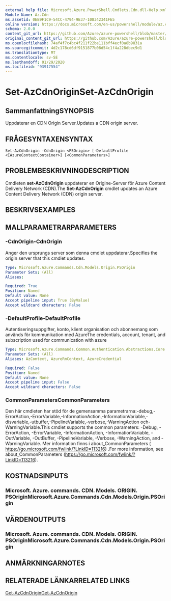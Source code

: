 ```yaml
---
external help file: Microsoft.Azure.PowerShell.Cmdlets.Cdn.dll-Help.xml
Module Name: Az.Cdn
ms.assetid: 0EB9F1C9-54CC-4794-9E37-108342341FE5
online version: https://docs.microsoft.com/en-us/powershell/module/az.cdn/set-azcdnorigin
schema: 2.0.0
content_git_url: https://github.com/Azure/azure-powershell/blob/master/src/Cdn/Cdn/help/Set-AzCdnOrigin.md
original_content_git_url: https://github.com/Azure/azure-powershell/blob/master/src/Cdn/Cdn/help/Set-AzCdnOrigin.md
ms.openlocfilehash: 74af4f7c4bc4f211f22be111bff4ecf0a8b9831a
ms.sourcegitcommit: 4d2c178cd6df9151877b08d54c1f4a228dbec9d1
ms.translationtype: MT
ms.contentlocale: sv-SE
ms.lasthandoff: 01/29/2020
ms.locfileid: "93917554"
---
```

# <span data-ttu-id="8c420-101">Set-AzCdnOrigin</span><span class="sxs-lookup"><span data-stu-id="8c420-101">Set-AzCdnOrigin</span></span>

## <span data-ttu-id="8c420-102">Sammanfattning</span><span class="sxs-lookup"><span data-stu-id="8c420-102">SYNOPSIS</span></span>
<span data-ttu-id="8c420-103">Uppdaterar en CDN Origin Server.</span><span class="sxs-lookup"><span data-stu-id="8c420-103">Updates a CDN origin server.</span></span>

## <span data-ttu-id="8c420-104">FRÅGESYNTAXEN</span><span class="sxs-lookup"><span data-stu-id="8c420-104">SYNTAX</span></span>

```
Set-AzCdnOrigin -CdnOrigin <PSOrigin> [-DefaultProfile <IAzureContextContainer>] [<CommonParameters>]
```

## <span data-ttu-id="8c420-105">PROBLEMBESKRIVNING</span><span class="sxs-lookup"><span data-stu-id="8c420-105">DESCRIPTION</span></span>
<span data-ttu-id="8c420-106">Cmdleten **set-AzCdnOrigin** uppdaterar en Origine-Server för Azure Content Delivery Network (CDN).</span><span class="sxs-lookup"><span data-stu-id="8c420-106">The **Set-AzCdnOrigin** cmdlet updates an Azure Content Delivery Network (CDN) origin server.</span></span>

## <span data-ttu-id="8c420-107">BESKRIVS</span><span class="sxs-lookup"><span data-stu-id="8c420-107">EXAMPLES</span></span>

## <span data-ttu-id="8c420-108">MALLPARAMETRAR</span><span class="sxs-lookup"><span data-stu-id="8c420-108">PARAMETERS</span></span>

### <span data-ttu-id="8c420-109">-CdnOrigin</span><span class="sxs-lookup"><span data-stu-id="8c420-109">-CdnOrigin</span></span>
<span data-ttu-id="8c420-110">Anger den ursprungs server som denna cmdlet uppdaterar.</span><span class="sxs-lookup"><span data-stu-id="8c420-110">Specifies the origin server that this cmdlet updates.</span></span>

```yaml
Type: Microsoft.Azure.Commands.Cdn.Models.Origin.PSOrigin
Parameter Sets: (All)
Aliases:

Required: True
Position: Named
Default value: None
Accept pipeline input: True (ByValue)
Accept wildcard characters: False
```

### <span data-ttu-id="8c420-111">-DefaultProfile</span><span class="sxs-lookup"><span data-stu-id="8c420-111">-DefaultProfile</span></span>
<span data-ttu-id="8c420-112">Autentiseringsuppgifter, konto, klient organisation och abonnemang som används för kommunikation med Azure</span><span class="sxs-lookup"><span data-stu-id="8c420-112">The credentials, account, tenant, and subscription used for communication with azure</span></span>

```yaml
Type: Microsoft.Azure.Commands.Common.Authentication.Abstractions.Core.IAzureContextContainer
Parameter Sets: (All)
Aliases: AzContext, AzureRmContext, AzureCredential

Required: False
Position: Named
Default value: None
Accept pipeline input: False
Accept wildcard characters: False
```

### <span data-ttu-id="8c420-113">CommonParameters</span><span class="sxs-lookup"><span data-stu-id="8c420-113">CommonParameters</span></span>
<span data-ttu-id="8c420-114">Den här cmdleten har stöd för de gemensamma parametrarna:-debug,-ErrorAction,-ErrorVariable,-InformationAction,-InformationVariable,-disvariable,-utbuffer,-PipelineVariable,-verbose,-WarningAction och-WarningVariable.</span><span class="sxs-lookup"><span data-stu-id="8c420-114">This cmdlet supports the common parameters: -Debug, -ErrorAction, -ErrorVariable, -InformationAction, -InformationVariable, -OutVariable, -OutBuffer, -PipelineVariable, -Verbose, -WarningAction, and -WarningVariable.</span></span> <span data-ttu-id="8c420-115">Mer information finns i about_CommonParameters ( https://go.microsoft.com/fwlink/?LinkID=113216) .</span><span class="sxs-lookup"><span data-stu-id="8c420-115">For more information, see about_CommonParameters (https://go.microsoft.com/fwlink/?LinkID=113216).</span></span>

## <span data-ttu-id="8c420-116">KOSTNADS</span><span class="sxs-lookup"><span data-stu-id="8c420-116">INPUTS</span></span>

### <span data-ttu-id="8c420-117">Microsoft. Azure. commands. CDN. Models. ORIGIN. PSOrigin</span><span class="sxs-lookup"><span data-stu-id="8c420-117">Microsoft.Azure.Commands.Cdn.Models.Origin.PSOrigin</span></span>

## <span data-ttu-id="8c420-118">VÄRDEN</span><span class="sxs-lookup"><span data-stu-id="8c420-118">OUTPUTS</span></span>

### <span data-ttu-id="8c420-119">Microsoft. Azure. commands. CDN. Models. ORIGIN. PSOrigin</span><span class="sxs-lookup"><span data-stu-id="8c420-119">Microsoft.Azure.Commands.Cdn.Models.Origin.PSOrigin</span></span>

## <span data-ttu-id="8c420-120">ANMÄRKNINGAR</span><span class="sxs-lookup"><span data-stu-id="8c420-120">NOTES</span></span>

## <span data-ttu-id="8c420-121">RELATERADE LÄNKAR</span><span class="sxs-lookup"><span data-stu-id="8c420-121">RELATED LINKS</span></span>

[<span data-ttu-id="8c420-122">Get-AzCdnOrigin</span><span class="sxs-lookup"><span data-stu-id="8c420-122">Get-AzCdnOrigin</span></span>](./Get-AzCdnOrigin.md)


